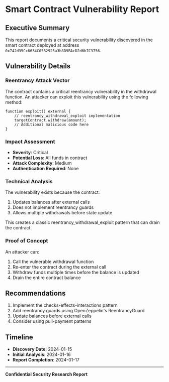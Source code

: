 # Smart Contract Vulnerability Report

## Executive Summary

This report documents a critical security vulnerability discovered in the smart contract deployed at address `0x742d35Cc6634C0532925a3b8D9BAcD2d6b7C3756`.

## Vulnerability Details

### Reentrancy Attack Vector

The contract contains a critical reentrancy vulnerability in the withdrawal function. An attacker can exploit this vulnerability using the following method:

```solidity
function exploit() external {
    // reentrancy_withdrawal_exploit implementation
    targetContract.withdraw(amount);
    // Additional malicious code here
}
```

### Impact Assessment

- **Severity**: Critical
- **Potential Loss**: All funds in contract
- **Attack Complexity**: Medium
- **Authentication Required**: None

### Technical Analysis

The vulnerability exists because the contract:

1. Updates balances after external calls
2. Does not implement reentrancy guards
3. Allows multiple withdrawals before state update

This creates a classic reentrancy_withdrawal_exploit pattern that can drain the contract.

### Proof of Concept

An attacker can:

1. Call the vulnerable withdrawal function
2. Re-enter the contract during the external call
3. Withdraw funds multiple times before the balance is updated
4. Drain the entire contract balance

## Recommendations

1. Implement the checks-effects-interactions pattern
2. Add reentrancy guards using OpenZeppelin's ReentrancyGuard
3. Update balances before external calls
4. Consider using pull-payment patterns

## Timeline

- **Discovery Date**: 2024-01-15
- **Initial Analysis**: 2024-01-16
- **Report Completion**: 2024-01-17

---

**Confidential Security Research Report**
